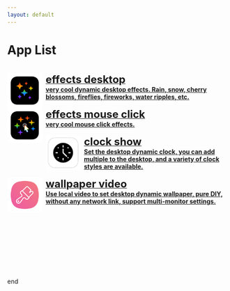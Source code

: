 ```yaml
---
layout: default
---
```


# App List

<br>

<a href="./effectsdesktop/effectsdesktop"  class="button fork">
<img style="display: block; vertical-align: middle;  margin-right: 8px; float: left;" src="./effectsdesktop/icon_512.png" width="80">
<span style="display: block; overflow: auto;">
<strong><font size="5">effects desktop</font>
<br>very cool dynamic desktop effects. Rain, snow, cherry blossoms, fireflies, fireworks, water ripples, etc.      
</strong>
</span>
</a>

<br>

<a href="./effectsmouseclick/effectsmouseclick"  class="button fork">
<img style="display: block; vertical-align: middle;  margin-right: 8px; float: left;" src="./effectsmouseclick/icon_512.png" width="80">
<span style="display: block; overflow: auto;">
<strong><font size="5">effects mouse click</font>
<br>very cool mouse click effects.      
</strong>
</span>
</a>

<br>

<a href="./clockshow/clockshow"  class="button fork">
<img style="display: block; vertical-align: middle;  margin-right: 8px; float: left;" src="./clockshow/icon_512.png" width="80">
<span style="display: block; overflow: auto;">
<strong><font size="5">clock show</font>
<br>Set the desktop dynamic clock, you can add multiple to the desktop, and a variety of clock styles are available.   
</strong>
</span>
</a>

<br>

<a href="./wallpapervideo/wallpapervideo"  class="button fork">
<img style="display: block; vertical-align: middle;  margin-right: 8px; float: left;" src="./wallpapervideo/icon.png" width="80">
<span style="display: block; overflow: auto;">
<strong><font size="5">wallpaper video</font>
<br>Use local video to set desktop dynamic wallpaper, pure DIY, without any network link, support multi-monitor settings.    
</strong>
</span>
</a>

<br>

<br>

<br>

<br>

<br>

<br>

<br>

<br>

<br>

end

